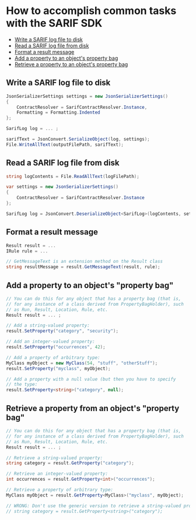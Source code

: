 # How to accomplish common tasks with the SARIF SDK

* [Write a SARIF log file to disk](#write-a-SARIF-log-file-to-disk)
* [Read a SARIF log file from disk](#read-a-SARIF-log-file-from-disk)
* [Format a result message](#format-a-result-message)
* [Add a property to an object's property bag](#add-a-property-to-an-objects-property-bag)
* [Retrieve a property to an object's property bag](#retrieve-a-property-from-an-objects-property-bag)

## Write a SARIF log file to disk

```C#
JsonSerializerSettings settings = new JsonSerializerSettings()
{
    ContractResolver = SarifContractResolver.Instance,
    Formatting = Formatting.Indented
};

SarifLog log = ... ;

sarifText = JsonConvert.SerializeObject(log, settings);
File.WriteAllText(outputFilePath, sarifText);
```

## Read a SARIF log file from disk

```C#
string logContents = File.ReadAllText(logFilePath);

var settings = new JsonSerializerSettings()
{
    ContractResolver = SarifContractResolver.Instance
};

SarifLog log = JsonConvert.DeserializeObject<SarifLog>(logContents, settings);
```

## Format a result message

```C#
Result result = ...
IRule rule = ...

// GetMessageText is an extension method on the Result class
string resultMessage = result.GetMessageText(result, rule);

```

## Add a property to an object's "property bag"

```C#
// You can do this for any object that has a property bag (that is,
// for any instance of a class derived from PropertyBagHolder), such
// as Run, Result, Location, Rule, etc.
Result result = ... ;

// Add a string-valued property:
result.SetProperty("category", "security");

// Add an integer-valued property:
result.SetProperty("occurrences", 42);

// Add a property of arbitrary type:
MyClass myObject = new MyClass(54, "stuff", "otherStuff");
result.SetProperty("myclass", myObject);

// Add a property with a null value (but then you have to specify
// the type:
result.SetProperty<string>("category", null);
```

## Retrieve a property from an object's "property bag"

```C#
// You can do this for any object that has a property bag (that is,
// for any instance of a class derived from PropertyBagHolder), such
// as Run, Result, Location, Rule, etc.
Result result = ... ;

// Retrieve a string-valued property:
string category = result.GetProperty("category");

// Retrieve an integer-valued property:
int occurrences = result.GetProperty<int>("occurrences");

// Retrieve a property of arbitrary type:
MyClass myObject = result.GetProperty<MyClass>("myclass", myObject);

// WRONG: Don't use the generic version to retrieve a string-valued property:
// string category = result.GetProperty<string>("category");
```
